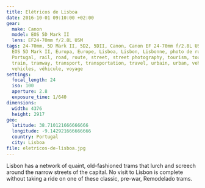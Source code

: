 ```yaml
---
title: Elétricos de Lisboa
date: 2016-10-01 09:10:00 +02:00
gear:
  make: Canon
  model: EOS 5D Mark II
  lens: EF24-70mm f/2.8L USM
tags: 24-70mm, 5D Mark II, 5D2, 5DII, Canon, Canon EF 24-70mm f/2.8L USM, Canon
  EOS 5D Mark II, Europa, Europe, Lisboa, Lisbon, Lisbonne, photo de rue,
  Portugal, rail, road, route, street, street photography, tourism, tourisme,
  train, tramway, transport, transportation, travel, urbain, urban, vehicle,
  vehicles, véhicule, voyage
settings:
  focal_length: 24
  iso: 100
  aperture: 2.8
  exposure_time: 1/640
dimensions:
  width: 4376
  height: 2917
geo:
  latitude: 38.710121666666666
  longitude: -9.142921666666666
  country: Portugal
  city: Lisboa
file: eletricos-de-lisboa.jpg
---
```


Lisbon has a network of quaint, old-fashioned trams that lurch and screech around the narrow streets of the capital. No visit to Lisbon is complete without taking a ride on one of these classic, pre-war, Remodelado trams.
